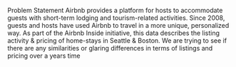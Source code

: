 Problem Statement
Airbnb provides a platform for hosts to accommodate guests with short-term lodging and tourism-related activities. Since 2008, guests and hosts have used Airbnb to travel in a more unique, personalized way. As part of the Airbnb Inside initiative, this data describes the listing activity & pricing of home-stays in Seattle & Boston. We are trying to see if there are any similarities or glaring differences in terms of listings and pricing over a years time



